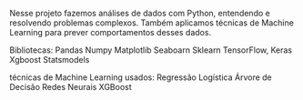 Nesse projeto fazemos análises de dados com Python, entendendo e resolvendo problemas complexos. Também aplicamos técnicas de Machine Learning para prever comportamentos desses dados.

Bibliotecas:
Pandas
Numpy
Matplotlib
Seaboarn
Sklearn
TensorFlow, Keras
Xgboost
Statsmodels

técnicas de Machine Learning usados:
Regressão Logística
Árvore de Decisão
Redes Neurais
XGBoost
